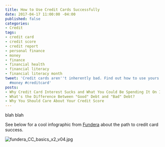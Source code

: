 ```yaml
---
title: How to Use Credit Cards Successfully
date: 2017-04-17 11:00:00 -04:00
published: false
categories:
- Credit
tags:
- credit card
- credit score
- credit report
- personal finance
- money
- finance
- financial health
- financial literacy
- financial literacy month
tweet: 'Credit cards aren''t inherently bad. Find out how to use yours properly! #credit
  #money #creditcard'
posts:
- Why Credit Card Interest Sucks and What You Could Be Spending It On Instead
- What's the Difference Between "Good" Debt and "Bad" Debt?
- Why You Should Care About Your Credit Score
---
```


blah blah

See below for a cool infographic from [Fundera](https://www.fundera.com/) about the path to credit card success.

![fundera_CC_basics_x2_v04.jpg](/uploads/fundera_CC_basics_x2_v04.jpg)